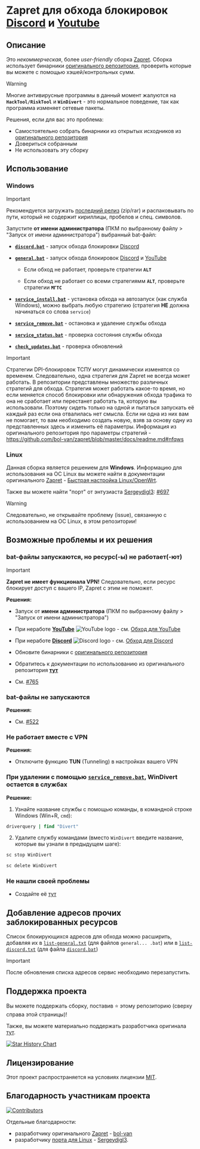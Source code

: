 # Zapret для обхода блокировок [Discord](https://discord.com) и [Youtube](https://youtube.com)

## Описание

Это *некоммерческая*, более *user-friendly* сборка [Zapret](https://github.com/bol-van/zapret). Сборка использует бинарники [оригинального репозитория](https://github.com/bol-van/zapret), проверить которые вы можете с помощью хэшей/контрольных сумм.

> [!WARNING]
> Многие антивирусные программы в данный момент жалуются на **`HackTool/RiskTool`** и **`WinDivert`** - это нормальное поведение, так как программа изменяет сетевые пакеты.
>
> Решения, если для вас это проблема:
>
> - Самостоятельно собрать бинарники из открытых исходников из [оригинального репозитория](https://github.com/bol-van/zapret)
> - Довериться собранным
> - Не использовать эту сборку

## Использование

### Windows

> [!IMPORTANT]
> Рекомендуется загружать [последний релиз](https://github.com/Flowseal/zapret-discord-youtube/releases/latest) (zip/rar)
> и распаковывать по пути, который не содержит кириллицы, пробелов и спец. символов.

Запустите **от имени администратора** (ПКМ по выбранному файлу > "Запуск от имени администратора") выбранный bat-файл:

- [**`discord.bat`**](./discord.bat) - запуск обхода блокировки [Discord](https://discord.com/)

- [**`general.bat`**](./general.bat) - запуск обхода блокировок [Discord](https://discord.com/) и [YouTube](https://youtube.com/)

  * Если обход не работает, проверьте стратегии **`ALT`**

  * Если обход не работает со всеми стратегиямм **`ALT`**, проверьте стратегии **`МГТС`**

- [**`service_install.bat`**](./service_install.bat) - установка обхода на автозапуск (как служба Windows), можно выбрать любую стратегию (стратегия **НЕ** должна начинаться со слова `service`)

- [**`service_remove.bat`**](./service_remove.bat) - остановка и удаление службы обхода

- [**`service_status.bat`**](./service_status.bat) - проверка состояния службы обхода

- [**`check_updates.bat`**](./check_updates.bat) - проверка обновлений

> [!Important]  
> Стратегии DPI-блокировок ТСПУ могут динамически изменятся со временем. Следовательно, одна стратегия для Zapret не всегда может работать.  В репозитории представлены множество различных стратегий для обхода. Стратегия может работать какое-то время, но если меняется способ блокировки или обнаружения обхода трафика то она не сработает или перестанет работать та, которую вы использовали. Поэтому сидеть только на одной и пытаться запускать её каждый раз если она отвалилась нет смысла.  Если ни одна из них вам не помогает, то вам необходимо создать новую, взяв за основу одну из представленных здесь и изменить её параметры. Информация из оригинального репозитория про параметры стратегий - https://github.com/bol-van/zapret/blob/master/docs/readme.md#nfqws

### Linux

Данная сборка является решением для **Windows**. Информацию для использования на ОС Linux вы можете найти в документации оригинального [Zapret](https://github.com/bol-van/zapret) - [Быстрая настройка Linux/OpenWrt](https://github.com/bol-van/zapret/blob/master/docs/quick_start.md).

Также вы можете найти "порт" от энтузиаста [Sergeydigl3](https://github.com/Sergeydigl3): [#697](https://github.com/Flowseal/zapret-discord-youtube/issues/697)

> [!WARNING]
> Следовательно, не открывайте проблему (issue), связанную с использованием на ОС Linux, в этом репозитории!

## Возможные проблемы и их решения

### bat-файлы запускаются, но ресурс(-ы) не работает(-ют)

> [!IMPORTANT]
> **Zapret не имеет функционала VPN!**
> Следовательно, если ресурс блокирует доступ с вашего IP, Zapret с этим не поможет.

**Решения:**

- Запуск от **имени администратора** (ПКМ по выбранному файлу > "Запуск от имени администратора")

- При неработе [**YouTube**](https://youtube.com) ![YouTube logo](https://cdn-icons-png.flaticon.com/16/3670/3670147.png) - см. [Обход для YouTube](https://github.com/Flowseal/zapret-discord-youtube/discussions/251)

- При неработе [**Discord**](https://discord.com) ![Discord logo](https://cdn-icons-png.flaticon.com/16/906/906361.png) - см. [Обход для Discord](https://github.com/Flowseal/zapret-discord-youtube/discussions/252)

- Обновите бинарники с [оригинального репозитория](https://github.com/bol-van/zapret)

- Обратитесь к документации по использованию из оригинального репозитория [**тут**](https://github.com/bol-van/zapret/blob/master/docs/quick_start_windows.md)

- См. [#765](https://github.com/Flowseal/zapret-discord-youtube/issues/765)

### bat-файлы не запускаются

**Решения:**

- См. [#522](https://github.com/Flowseal/zapret-discord-youtube/issues/522)

### Не работает вместе с VPN

**Решения:**

- Отключите функцию **TUN** (Tunneling) в настройках вашего VPN

### При удалении с помощью [**`service_remove.bat`**](./service_remove.bat), WinDivert остается в службах

**Решение:**

1. Узнайте название службы с помощью команды, в командной строке Windows (Win+R, `cmd`):

```cmd
driverquery | find "Divert"
```

2. Удалите службу командами (вместо `WinDivert` введите название, которые вы узнали в предыдущем шаге):

```cmd
sc stop WinDivert

sc delete WinDivert
```

### Не нашли своей проблемы

* Создайте её [тут](https://github.com/Flowseal/zapret-discord-youtube/issues)

## Добавление адресов прочих заблокированных ресурсов

Список блокирующихся адресов для обхода можно расширить, добавляя их в [`list-general.txt`](./list-general.txt) (для файлов `general... .bat`) или в [`list-discord.txt`](./list-discord.txt) (для файла [`discord.bat`](./discord.bat))

> [!IMPORTANT]  
> После обновления списка адресов сервис необходимо перезапустить.

## Поддержка проекта

Вы можете поддержать сборку, поставив :star: этому репозиторию (сверху справа этой страницы)!

Также, вы можете материально поддержать разработчика оригинала [тут](https://github.com/bol-van/zapret/issues/590#issuecomment-2408866758).

<a href="https://star-history.com/#Flowseal/zapret-discord-youtube&Date">
 <picture>
   <source media="(prefers-color-scheme: dark)" srcset="https://api.star-history.com/svg?repos=Flowseal/zapret-discord-youtube&type=Date&theme=dark" />
   <source media="(prefers-color-scheme: light)" srcset="https://api.star-history.com/svg?repos=Flowseal/zapret-discord-youtube&type=Date" />
   <img alt="Star History Chart" src="https://api.star-history.com/svg?repos=Flowseal/zapret-discord-youtube&type=Date" />
 </picture>
</a>

## Лицензирование

Этот проект распространяется на условиях лицензии [MIT](https://github.com/Flowseal/zapret-discord-youtube/blob/main/LICENSE.txt).  

## Благодарность участникам проекта

[![Contributors](https://contrib.rocks/image?repo=Flowseal/zapret-discord-youtube)](https://github.com/Flowseal/zapret-discord-youtube/graphs/contributors)

Отдельные благодарности:
- разработчику оригинального [Zapret](https://github.com/bol-van/zapret) - [bol-van](https://github.com/bol-van)
- разработчику [порта для Linux](https://github.com/Flowseal/zapret-discord-youtube/discussions/697) - [Sergeydigl3](https://github.com/Sergeydigl3).
